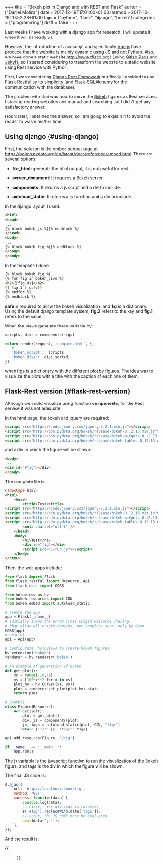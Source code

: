 +++
title = "Bokeh plot in Django and with REST and Flask"
author = ["Daniel Molina"]
date = 2017-12-19T17:01:00+01:00
lastmod = 2017-12-19T17:52:28+01:00
tags = ["python", "flask", "django", "bokeh"]
categories = ["programming"]
draft = false
+++

Last weeks I have working with a django app for research. I will update it when
it will be ready ;-).

However, the introduction of Javascript and specifically [Vue.js](https://vuejs.org/) have produce
that the website is mainly dynamic using JS and not Python. Also, we have done
a static website <http://www.tflsgo.org/> (using [Gitlab Page](https://docs.gitlab.com/ee/user/project/pages/index.html) and [Jekyll](https://jekyllrb.com/)), so I
started considering to transform the website to a static website using Rest
service with Python.

First, I was considering [Django Rest Framework](http://www.django-rest-framework.org/) but finally I decided to use
[Flask-Restful](https://flask-restful.readthedocs.io/en/latest/) by its simplicity (and [Flask-SQLAlchemy](http://flask-sqlalchemy.pocoo.org/2.3/) for the communication with
the database).

The problem with that was how to serve the [Bokeh](https://bokeh.pydata.org/en/latest/) figures as Rest services. I
starting reading websites and manual and searching but I didn't get any
satisfactory answer.

Hours later, I obtained the answer, so I am going to explain it to avoid the reader
to waste his/her time.


## Using django {#using-django}

First,  the solution is the embed subpackage at
<https://bokeh.pydata.org/en/latest/docs/reference/embed.html>.  There are several
options:

-   **file\_html:** generate the html output, it is not useful for  rest.

-   **server\_document:** It requires a Bokeh server.

-   **components:** It returns a js script and a div to include.

-   **autoload\_static:** It returns a js function and a div to include.

In the django layout, I used:

```html
<html>
<head>
...
{% block bokeh_js %}{% endblock %}
</head>
<body>
...
{% block bokeh_fig %}{% endblock %}
</body>
</body>
```

In the template I done:

```html
{% block bokeh_fig %}
{% for fig in bokeh_divs %}
<h2>{{fig.0}}</h2>
{{ fig.1 | safe}}
{% endfor %}
{% endblock %}
```

**safe** is required to allow the bokeh visualization,  and **fig** is a dictionary.
Using the default django template system,  **fig.0** refers to the key and **fig.1**
refers to the value.

When the views generate these variable by:

```python
scripts, divs = components(figs)

return render(request, 'compare.html', {
   # ...
   'bokeh_script':  scripts,
   'bokeh_divs':  divs_sorted,
})
```

when figs is a dictionary with the different plot by figures. The idea was to
visualize the plots with a title with the caption of each one of them.


## Flask-Rest version {#flask-rest-version}

Although we could visualize using function **components**, for the Rest service it
was not adequate.

In the html page, the bokeh and jquery are required:

```html
<script src="https://code.jquery.com/jquery-3.2.1.min.js"></script>
<script src="http://cdn.pydata.org/bokeh/release/bokeh-0.12.13.min.js"></script>
<script src="http://cdn.pydata.org/bokeh/release/bokeh-widgets-0.12.13.min.js"></script>
<script src="http://cdn.pydata.org/bokeh/release/bokeh-tables-0.12.13.min.js"></script>
```

and a div in which the figure will be shown:

```html
<body>
...
<div id="#fig"></div>
</body>
```

The complete file is:

```html
<!doctype html>
<html>
    <head>
        <title>Test</title>
<script src="https://code.jquery.com/jquery-3.2.1.min.js"></script>
<script src="http://cdn.pydata.org/bokeh/release/bokeh-0.12.13.min.js"></script>
<script src="http://cdn.pydata.org/bokeh/release/bokeh-widgets-0.12.13.min.js"></script>
<script src="http://cdn.pydata.org/bokeh/release/bokeh-tables-0.12.13.min.js"></script>
        <meta charset="utf-8" />
    </head>
    <body>
        <h1>Test</h1>
        <div id="fig"></div>
        <script src="./run.js"></script>
    </body>
</html>
```

Then, the web apps include:

```python
from flask import Flask
from flask_restful import Resource, Api
from flask_cors import CORS

from holoviews as hv
from bokeh.resources import CDN
from bokeh.embed import autoload_static

# Create the app
app = Flask(__name__)
# Initially I was the error Cross Origin Resource Sharing
# that allow all origin domains, not complete sure, only by demo
CORS(app)
# Restful
api = Api(app)

# Configurate  holoviews to create bokeh figures
hv.extension('bokeh')
renderer = hv.renderer('bokeh')

# An example of generation of bokeh
def get_plot():
    xs = range(-10,11)
    ys = [100+x**2 for x in xs]
    plot_hv = hv.Curve((xs, ys))
    plot = renderer.get_plot(plot_hv).state
    return plot

# Example
class Figure(Resource):
    def get(self):
        plot = get_plot()
        div, js = components(plot)
        js, tags = autoload_static(plot, CDN, "fig/")
       return {'js': js, 'tags': tags}

api.add_resource(Figure, '/fig')

if __name__ == '__main__':
    app.run()
```

The js variable is the javascript function to run the visualization of the Bokeh
figure, and tags is the div in which the figure will be shown.

The final JS code is:

```javascript
$.ajax({
    url: 'http://localhost:5000/fig',
    method: 'GET',
    success: function(data) {
        console.log(data);
        // First,  the div code is inserted
        $('#fig').replaceWith(data['tags']);
        // Later, the JS code must be evaluated
        eval(data['js']);
    },
});
```

And the result is:

{{<figure src="/img/rest_test.png">}}
